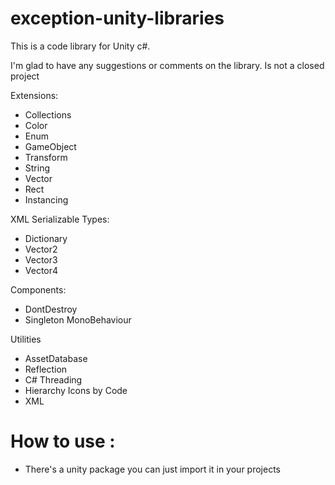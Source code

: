 # exception-unity-libraries

This is a code library for Unity c#. 


I'm glad to have any suggestions or comments on the library. 
Is not a closed project

Extensions:
- Collections
- Color
- Enum
- GameObject
- Transform
- String
- Vector
- Rect
- Instancing

XML Serializable Types:
- Dictionary
- Vector2
- Vector3
- Vector4

Components:
- DontDestroy
- Singleton MonoBehaviour

Utilities
- AssetDatabase 
- Reflection
- C# Threading
- Hierarchy Icons by Code
- XML


# How to use :

  - There's a unity package you can just import it in your projects


